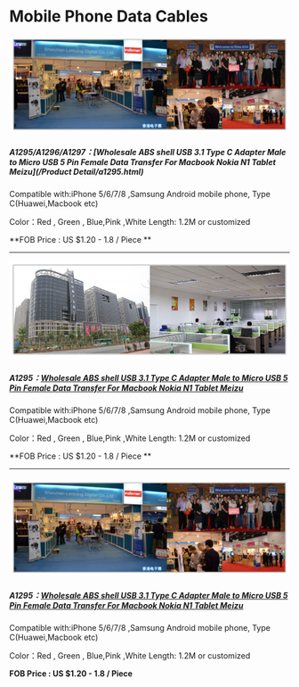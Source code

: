 # Mobile Phone Data Cables

##### ![](/assets/company2.jpg)

##### **A1295/A1296/A1297：**[Wholesale ABS shell USB 3.1 Type C Adapter Male to Micro USB 5 Pin Female Data Transfer For Macbook Nokia N1 Tablet Meizu](/Product Detail/a1295.html)

Compatible with:iPhone 5/6/7/8 ,Samsung Android mobile phone, Type C\(Huawei,Macbook etc\)

Color：Red , Green , Blue,Pink ,White      Length: 1.2M or customized

**FOB Price : US $1.20 - 1.8 / Piece  **

---

![](/assets/company1.jpg)

##### **A1295：**[Wholesale ABS shell USB 3.1 Type C Adapter Male to Micro USB 5 Pin Female Data Transfer For Macbook Nokia N1 Tablet Meizu](#)

Compatible with:iPhone 5/6/7/8 ,Samsung Android mobile phone, Type C\(Huawei,Macbook etc\)

Color：Red , Green , Blue,Pink ,White Length: 1.2M or customized

**FOB Price : US $1.20 - 1.8 / Piece **

---

##### ![](/assets/company2.jpg)

##### **A1295：**[Wholesale ABS shell USB 3.1 Type C Adapter Male to Micro USB 5 Pin Female Data Transfer For Macbook Nokia N1 Tablet Meizu](#)

Compatible with:iPhone 5/6/7/8 ,Samsung Android mobile phone, Type C\(Huawei,Macbook etc\)

Color：Red , Green , Blue,Pink ,White Length: 1.2M or customized

**FOB Price : US $1.20 - 1.8 / Piece**

